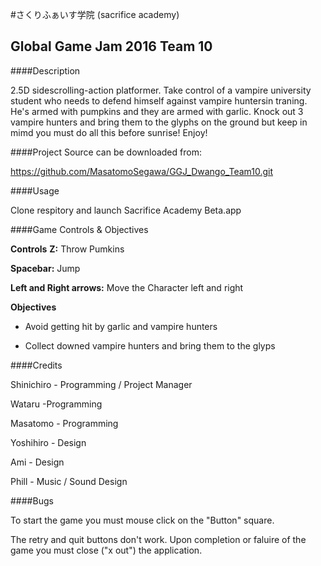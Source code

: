 #さくりふぁいす学院 (sacrifice academy)


Global Game Jam 2016 Team 10
---

####Description 

2.5D sidescrolling-action platformer. Take control of a vampire university student who needs to defend himself against vampire huntersin traning. 
He's armed with pumpkins and they are armed with garlic. Knock out 3 vampire hunters and bring them to the glyphs on the ground but keep in mimd you must do all this before sunrise!
Enjoy!

####Project Source can be downloaded from:

https://github.com/MasatomoSegawa/GGJ_Dwango_Team10.git

####Usage


Clone respitory and launch Sacrifice Academy Beta.app

####Game Controls & Objectives

**Controls**
**Z:** Throw Pumkins

**Spacebar:** Jump

**Left and Right arrows:** Move the Character left and right

**Objectives**
- Avoid getting hit by garlic and vampire hunters

- Collect downed vampire hunters and bring them to the glyps

####Credits


Shinichiro - Programming / Project Manager

Wataru -Programming

Masatomo - Programming

Yoshihiro - Design

Ami - Design 

Phill - Music / Sound Design


####Bugs

To start the game you must mouse click on the "Button" square.

The retry and quit buttons don't work. Upon completion or faluire of the game you must close ("x out") the application. 









